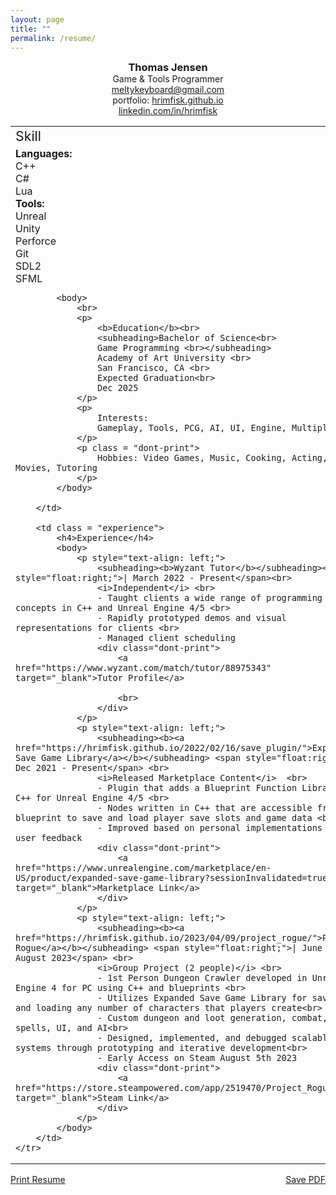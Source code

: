 ```yaml
---
layout: page
title: ""
permalink: /resume/
---
```


<!--<object data="/assets/resume.pdf" width="100%" height="600"></object>-->
<style>
h3
{
    margin: 0px;
}
h4
{
    text-align: center;
}
.skill
{
    font-size: 16pt;
    margin-bottom: 5px;
}
table.skill
{
    border: 0px solid black;
}
td.experience
{
    padding-left: 10px;
}
table, th, td {
    border: 0px solid black;
    vertical-align: top;
}
subheading
{
}
name
{
    font-size: 18pt;
}
</style>


<center>
<h3>Thomas Jensen</h3>
Game & Tools Programmer
<br>
<a href="mailto: meltykeyboard@gmail.com">meltykeyboard@gmail.com</a>
<br>
portfolio: <a href="https://hrimfisk.github.io/">hrimfisk.github.io</a>
<br>
<a href="https://www.linkedin.com/in/hrimfisk/">linkedin.com/in/hrimfisk</a>
<br>
</center>

<!--
<p style="text-align: left">
    <name>Thomas Jensen</name>
    <span style="float: right">
        
    </span>
<br>
    Game & Tools Programmer
    <span style="float: right">    
        
    </span>
</p>
-->

<table style="width:100%">
    <tr>
        <td style="width: 26%; border-right: 1px solid green"> <!-- 35 is the minimum for the left column. it will not shrink any more -->
            <div class="skill">Skill</div>
            <subheading><b>Languages:</b></subheading> <br>
            C++ <br>
            C# <br>
            Lua <br>
            <subheading><b>Tools:</b></subheading> <br>
            Unreal <br> 
            Unity <br>
            Perforce <br>
            Git <br>
            SDL2 <br>
            SFML <br>

            <body>
                <br>
                <p>
                    <b>Education</b><br>
                    <subheading>Bachelor of Science<br>
                    Game Programming <br></subheading>
                    Academy of Art University <br>
                    San Francisco, CA <br>
                    Expected Graduation<br>
                    Dec 2025
                </p>
                <p> 
                    Interests:
                    Gameplay, Tools, PCG, AI, UI, Engine, Multiplayer
                </p>
                <p class = "dont-print">
                    Hobbies: Video Games, Music, Cooking, Acting, Movies, Tutoring
                </p>
            </body>
        
        </td>

        <td class = "experience">
            <h4>Experience</h4>
            <body>
                <p style="text-align: left;">
                    <subheading><b>Wyzant Tutor</b></subheading><span style="float:right;">| March 2022 - Present</span><br>
                    <i>Independent</i> <br>
                    - Taught clients a wide range of programming concepts in C++ and Unreal Engine 4/5 <br>
                    - Rapidly prototyped demos and visual representations for clients <br>
                    - Managed client scheduling
                    <div class="dont-print">
                        <a href="https://www.wyzant.com/match/tutor/88975343" target="_blank">Tutor Profile</a>

                        <br>
                    </div>
                </p>
                <p style="text-align: left;">
                    <subheading><b><a href="https://hrimfisk.github.io/2022/02/16/save_plugin/">Expanded Save Game Library</a></b></subheading> <span style="float:right;">| Dec 2021 - Present</span> <br>
                    <i>Released Marketplace Content</i>  <br>
                    - Plugin that adds a Blueprint Function Library in C++ for Unreal Engine 4/5 <br>
                    - Nodes written in C++ that are accessible from any blueprint to save and load player save slots and game data <br>
                    - Improved based on personal implementations and user feedback
                    <div class="dont-print">
                        <a href="https://www.unrealengine.com/marketplace/en-US/product/expanded-save-game-library?sessionInvalidated=true" target="_blank">Marketplace Link</a>
                    </div>
                </p>
                <p style="text-align: left;">
                    <subheading><b><a href="https://hrimfisk.github.io/2023/04/09/project_rogue/">Project Rogue</a></b></subheading> <span style="float:right;">| June 2022 - August 2023</span> <br>
                    <i>Group Project (2 people)</i> <br>
                    - 1st Person Dungeon Crawler developed in Unreal Engine 4 for PC using C++ and blueprints <br>
                    - Utilizes Expanded Save Game Library for saving and loading any number of characters that players create<br>
                    - Custom dungeon and loot generation, combat, spells, UI, and AI<br>
                    - Designed, implemented, and debugged scalable systems through prototyping and iterative development<br>
                    - Early Access on Steam August 5th 2023
                    <div class="dont-print">
                        <a href="https://store.steampowered.com/app/2519470/Project_Rogue/" target="_blank">Steam Link</a>
                    </div>
                </p>
            </body>
        </td>
    </tr>
</table>

<div class="dont-print">
    <p>
        <a href="javascript:window.print();">Print Resume</a>
        <span style="float: right">
            <a href="/assets/Resume.pdf" download>
                    Save PDF
            </a>
        </span>
    </p>
</div>